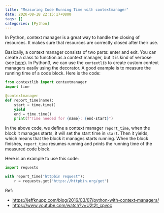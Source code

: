 ```yaml
---
title: "Measuring Code Running Time with contextmanager"
date: 2020-08-18 22:15:17+0800
tags: []
categories: [Python]
---
```


In Python, context manager is a great way to handle the closing of resources. It
makes sure that resources are correctly closed after their use.

<!--more-->

Basically, a context manager consists of two parts: enter and exit. You can
create a class to function as a context manager, but it is kind of verbose (see
[here](https://jeffknupp.com/blog/2016/03/07/python-with-context-managers/)).
In Python3, we can use the `contextlib` to create custom context managers
easily using the decorator. A good example is to measure the running time of a
code block. Here is the code:

```python
from contextlib import contextmanager
import time

@contextmanager
def report_time(name):
    start = time.time()
    yield
    end = time.time()
    print(f"Time needed for {name}: {end-start}")
```

In the above code, we define a context manager `report_time`, when the block it
manages starts, it will set the start time in `start`. Then it yields, which
means that the block it manages starts running. When the block finishes,
`report_time` resumes running and prints the running time of the measured code
block.

Here is an example to use this code:

```python
import requests

with report_time("httpbin request"):
    r = requests.get("https://httpbin.org/get")
```

Ref:

+ https://jeffknupp.com/blog/2016/03/07/python-with-context-managers/
+ https://www.youtube.com/watch?v=U2t2t_cpvoc
